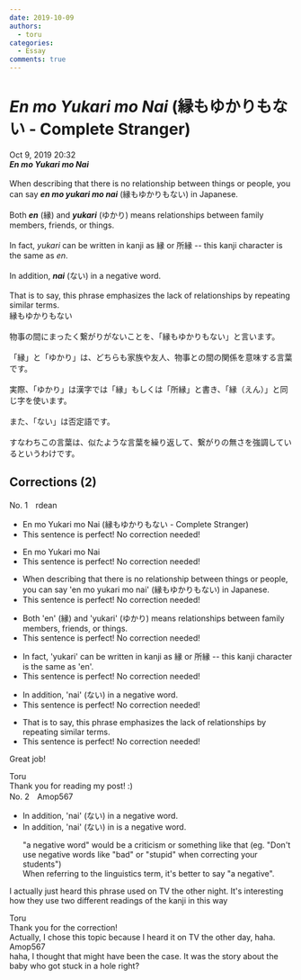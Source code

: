 ```yaml
---
date: 2019-10-09
authors:
  - toru
categories:
  - Essay
comments: true
---
```


# <strong><em>En mo Yukari mo Nai</strong></em> (縁もゆかりもない - Complete Stranger)
<div class="date">Oct 9, 2019 20:32</div>
<div id="post"><div id="body_show_ori">
<strong><em>En mo Yukari mo Nai</strong></em><br/><br/>When describing that there is no relationship between things or people, you can say <strong><em>en mo yukari mo nai</em></strong> (縁もゆかりもない) in Japanese.<br/><br/>Both <strong><em>en</em></strong> (縁) and <strong><em>yukari</em></strong> (ゆかり) means relationships between family members, friends, or things.<br/><br/>In fact, <em>yukari</em> can be written in kanji as 縁 or 所縁 -- this kanji character is the same as <em>en</em>.<br/><br/>In addition, <strong><em>nai</em></strong> (ない) in a negative word.<br/><br/>That is to say, this phrase emphasizes the lack of relationships by repeating similar terms.
</div></div>

<!-- more -->

<div id="post_ja"><div id="body_show_mo">
縁もゆかりもない<br/><br/>物事の間にまったく繋がりがないことを、「縁もゆかりもない」と言います。<br/><br/>「縁」と「ゆかり」は、どちらも家族や友人、物事との間の関係を意味する言葉です。<br/><br/>実際、「ゆかり」は漢字では「縁」もしくは「所縁」と書き、「縁（えん）」と同じ字を使います。<br/><br/>また、「ない」は否定語です。<br/><br/>すなわちこの言葉は、似たような言葉を繰り返して、繋がりの無さを強調しているというわけです。
</div></div>

## Corrections (2)
<div id="block"><div class="first_name"> No. 1　<span class="just_name">rdean</span></div><div id="block2">
<ul class="correction_field">
<li class="incorrect">En mo Yukari mo Nai (縁もゆかりもない - Complete Stranger)</li>
<li class="corrected perfect">This sentence is perfect! No correction needed!</li>
</ul>
<ul class="correction_field">
<li class="incorrect">En mo Yukari mo Nai</li>
<li class="corrected perfect">This sentence is perfect! No correction needed!</li>
</ul>
<ul class="correction_field">
<li class="incorrect">When describing that there is no relationship between things or people, you can say 'en mo yukari mo nai' (縁もゆかりもない) in Japanese.</li>
<li class="corrected perfect">This sentence is perfect! No correction needed!</li>
</ul>
<ul class="correction_field">
<li class="incorrect">Both 'en' (縁) and 'yukari' (ゆかり) means relationships between family members, friends, or things.</li>
<li class="corrected perfect">This sentence is perfect! No correction needed!</li>
</ul>
<ul class="correction_field">
<li class="incorrect">In fact, 'yukari' can be written in kanji as 縁 or 所縁 -- this kanji character is the same as 'en'.</li>
<li class="corrected perfect">This sentence is perfect! No correction needed!</li>
</ul>
<ul class="correction_field">
<li class="incorrect">In addition, 'nai' (ない) in a negative word.</li>
<li class="corrected perfect">This sentence is perfect! No correction needed!</li>
</ul>
<ul class="correction_field">
<li class="incorrect">That is to say, this phrase emphasizes the lack of relationships by repeating similar terms.</li>
<li class="corrected perfect">This sentence is perfect! No correction needed!</li>
</ul>
<p class="comment_small">
 Great job!
</p>

</div><div class="name"><span class="just_name">Toru</span><br>
Thank you for reading my post! :)
</div>
</div>
<div id="block"><div class="first_name"> No. 2　<span class="just_name">Amop567</span></div><div id="block2">
<ul class="correction_field">
<li class="incorrect">In addition, 'nai' (ない) in a negative word.</li>
<li class="corrected correct">
In addition, 'nai' (ない) <span class="sline"><span class="f_red">in</span></span> <span class="f_blue">is</span> a negative <span class="sline"><span class="f_red">word</span></span>.
<p class="correction_comment">"a negative word" would be a criticism or something like that  (eg. "Don't use negative words like "bad" or "stupid" when correcting your students") <br/>When referring to the linguistics term, it's better to say "a negative".</p>
</li>
</ul>
<p class="comment_small">
 I actually just heard this phrase used on TV the other night. It's interesting how they use two different readings of the kanji in this way
</p>

</div><div class="name"><span class="just_name">Toru</span><br>
Thank you for the correction!<br/>Actually, I chose this topic because I heard it on TV the other day, haha.
</div>
<div class="name"><span class="just_name">Amop567</span><br>
haha, I thought that might have been the case. It was the story about the baby who got stuck in a hole right? 
</div>
</div>
